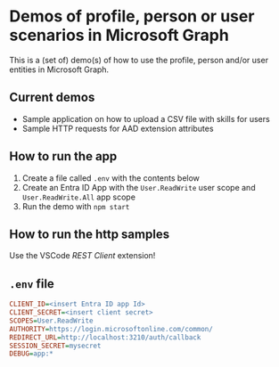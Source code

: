 # Demos of profile, person or user scenarios in Microsoft Graph

This is a (set of) demo(s) of how to use the profile, person and/or user entities in Microsoft Graph.

## Current demos

* Sample application on how to upload a CSV file with skills for users
* Sample HTTP requests for AAD extension attributes

## How to run the app

1. Create a file called `.env` with the contents below
2. Create an Entra ID App with the `User.ReadWrite` user scope and `User.ReadWrite.All` app scope
3. Run the demo with `npm start`

## How to run the http samples
 Use the VSCode *REST Client* extension!

## `.env` file

``` ini
CLIENT_ID=<insert Entra ID app Id>
CLIENT_SECRET=<insert client secret>
SCOPES=User.ReadWrite
AUTHORITY=https://login.microsoftonline.com/common/
REDIRECT_URL=http://localhost:3210/auth/callback
SESSION_SECRET=mysecret
DEBUG=app:*
```